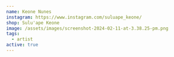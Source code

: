 ```yaml
---
name: Keone Nunes
instagram: https://www.instagram.com/suluape_keone/
shop: Sulu'ape Keone
image: /assets/images/screenshot-2024-02-11-at-3.38.25-pm.png
tags:
  - artist
active: true
---
```

